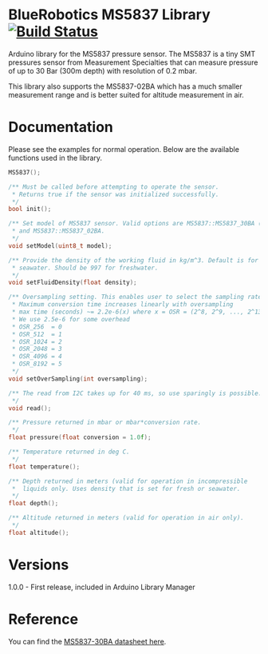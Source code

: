 # BlueRobotics MS5837 Library [![Build Status](https://travis-ci.org/bluerobotics/BlueRobotics_MS5837_Library.svg?branch=master)](https://travis-ci.org/bluerobotics/BlueRobotics_MS5837_Library)

Arduino library for the MS5837 pressure sensor. The MS5837 is a tiny SMT pressures sensor from Measurement Specialties that can measure pressure of up to 30 Bar (300m depth) with resolution of 0.2 mbar.

This library also supports the MS5837-02BA which has a much smaller measurement range and is better suited for altitude measurement in air.

# Documentation

Please see the examples for normal operation. Below are the available functions used in the library.

``` cpp
MS5837();

/** Must be called before attempting to operate the sensor.
 * Returns true if the sensor was initialized successfully.
 */
bool init();

/** Set model of MS5837 sensor. Valid options are MS5837::MS5837_30BA (default)
 * and MS5837::MS5837_02BA.
 */
void setModel(uint8_t model);

/** Provide the density of the working fluid in kg/m^3. Default is for
 * seawater. Should be 997 for freshwater.
 */
void setFluidDensity(float density);

/** Oversampling setting. This enables user to select the sampling rate
 * Maximum conversion time increases linearly with oversampling
 * max time (seconds) ~= 2.2e-6(x) where x = OSR = (2^8, 2^9, ..., 2^13)
 * We use 2.5e-6 for some overhead
 * OSR_256  = 0
 * OSR_512  = 1
 * OSR_1024 = 2
 * OSR_2048 = 3
 * OSR_4096 = 4
 * OSR_8192 = 5
 */
void setOverSampling(int oversampling);

/** The read from I2C takes up for 40 ms, so use sparingly is possible.
 */
void read();

/** Pressure returned in mbar or mbar*conversion rate.
 */
float pressure(float conversion = 1.0f);

/** Temperature returned in deg C.
 */
float temperature();

/** Depth returned in meters (valid for operation in incompressible
 *  liquids only. Uses density that is set for fresh or seawater.
 */
float depth();

/** Altitude returned in meters (valid for operation in air only).
 */
float altitude();

```

# Versions

1.0.0 - First release, included in Arduino Library Manager

# Reference

You can find the [MS5837-30BA datasheet here](http://www.mouser.com/ds/2/418/MS5837-30BA-736494.pdf).
